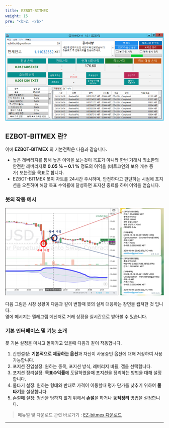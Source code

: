 ```yaml
---
title: EZBOT-BITMEX
weight: 15
pre: "<b>2. </b>"
---
```


![](/picture/EZBITMEX1.png?width=700&height=400)

## EZBOT-BITMEX 란?

이에 **EZBOT-BITMEX** 의 기본전략은 다음과 같습니다.

- 높은 레버리지를 통해 높은 이익을 보는것이 목표가 아니라 한번 거래시 최소한의 안전한 레버리지로 **0.05 % ~ 0.1 %** 정도의 이익을 (비트코인의 보유 개수 증가) 보는것을 목표로 합니다.
- EZBOT-BITMEX 봇이 차트를 24시간 주시하며, 안전하다고 판단하는 시점에 포지션을 오픈하며 해당 목표 수익률에 달성하면 포지션 종료를 하며 이익을 얻습니다.

### 봇의 작동 예시

![](/picture/buy.png?width=700&height=400)

다음 그림은 시장 상황이 다음과 같이 변할때 봇의 실제 대응하는 장면을 캡쳐한 것 입니다.</br>
옆에 메시지는 텔레그렘 메신저로 거래 상황을 실시간으로 받아볼 수 있습니다.

### 기본 인터페이스 및 기능 소개

봇 기본 설정을 마치고 돌아가고 있을때 다음과 같이 작동합니다.

1. 간편설정: **기본적으로 제공하는 옵션**과 자신이 사용중인 옵션에 대해 저장하여 사용 가능합니다.
2. 포지션 진입설정: 원하는 종목, 포지션 방식, 레버리지 비율, 갭을 선택합니다.
3. 포지션 정리설정: **목표수익률**에 도달하였을때 포지션을 정리하는 방법을 대해 설정합니다.
4. 물타기 설정: 원하는 형태와 반대로 가격이 이동할때 평가 단가를 낮추기 위하여 **물타기**를 설정합니다.
5. 손절매 설정: 청산을 당하지 않기 위해서 **손절**을 하거나 **동적정리** 방법을 설정합니다. 

>메뉴얼 및 다운로드 관련 바로가기 : 
[EZ-bitmex 다운로드](4_install_file/1/)

---